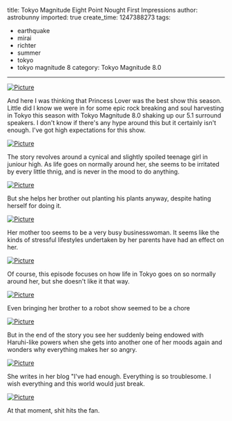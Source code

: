 title: Tokyo Magnitude Eight Point Nought First Impressions
author: astrobunny
imported: true
create_time: 1247388273
tags:
- earthquake
- mirai
- richter
- summer
- tokyo
- tokyo magnitude 8
category: Tokyo Magnitude 8.0
---
 [![](wp-uploads/2009/07/wpid-bss-tokyo-magnitude-80-01-ce7db547-0-500x281.jpg "Picture")](/images/wp-uploads/2009/07/wpid-bss-tokyo-magnitude-80-01-ce7db547-0.jpg)  
  
And here I was thinking that Princess Lover was the best show this season. Little did I know we were in for some epic rock breaking and soul harvesting in Tokyo this season with Tokyo Magnitude 8.0 shaking up our 5.1 surround speakers. I don't know if there's any hype around this but it certainly isn't enough. I've got high expectations for this show.  
<!--more-->  
 [![](wp-uploads/2009/07/wpid-bss-tokyo-magnitude-80-01-ce7db547-2-500x281.jpg "Picture")](/images/wp-uploads/2009/07/wpid-bss-tokyo-magnitude-80-01-ce7db547-2.jpg)  
  
The story revolves around a cynical and slightly spoiled teenage girl in juniour high. As life goes on normally around her, she seems to be irritated by every little thnig, and is never in the mood to do anything.  
  
 [![](wp-uploads/2009/07/wpid-bss-tokyo-magnitude-80-01-ce7db547-4-500x281.jpg "Picture")](/images/wp-uploads/2009/07/wpid-bss-tokyo-magnitude-80-01-ce7db547-4.jpg)  
  
But she helps her brother out planting his plants anyway, despite hating herself for doing it.  
  
 [![](wp-uploads/2009/07/wpid-bss-tokyo-magnitude-80-01-ce7db547-5-500x281.jpg "Picture")](/images/wp-uploads/2009/07/wpid-bss-tokyo-magnitude-80-01-ce7db547-5.jpg)  
  
Her mother too seems to be a very busy businesswoman. It seems like the kinds of stressful lifestyles undertaken by her parents have had an effect on her.  
  
 [![](wp-uploads/2009/07/wpid-bss-tokyo-magnitude-80-01-ce7db547-8-500x281.jpg "Picture")](/images/wp-uploads/2009/07/wpid-bss-tokyo-magnitude-80-01-ce7db547-8.jpg)  
  
Of course, this episode focuses on how life in Tokyo goes on so normally around her, but she doesn't like it that way.  
  
 [![](wp-uploads/2009/07/wpid-bss-tokyo-magnitude-80-01-ce7db547-10-500x281.jpg "Picture")](/images/wp-uploads/2009/07/wpid-bss-tokyo-magnitude-80-01-ce7db547-10.jpg)  
  
Even bringing her brother to a robot show seemed to be a chore  
  
 [![](wp-uploads/2009/07/wpid-bss-tokyo-magnitude-80-01-ce7db547-12-500x281.jpg "Picture")](/images/wp-uploads/2009/07/wpid-bss-tokyo-magnitude-80-01-ce7db547-12.jpg)  
  
But in the end of the story you see her suddenly being endowed with Haruhi-like powers when she gets into another one of her moods again and wonders why everything makes her so angry.  
  
 [![](wp-uploads/2009/07/wpid-bss-tokyo-magnitude-80-01-ce7db547-14-500x281.jpg "Picture")](/images/wp-uploads/2009/07/wpid-bss-tokyo-magnitude-80-01-ce7db547-14.jpg)  
  
She writes in her blog "I've had enough. Everything is so troublesome. I wish everything and this world would just break.  
  
 [![](wp-uploads/2009/07/wpid-bss-tokyo-magnitude-80-01-ce7db547-16-500x281.jpg "Picture")](/images/wp-uploads/2009/07/wpid-bss-tokyo-magnitude-80-01-ce7db547-16.jpg)  
  
At that moment, shit hits the fan.